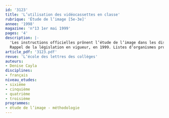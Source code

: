 ```yaml
---
id: '3123'
title: 'L’utilisation des vidéocassettes en classe'
rubrique: 'Étude de l’image [5e-3e]'
annee: '1998'
magazine: 'n°13 1er mai 1999'
pages: '4'
description: |-
  'Les instructions officielles prônent l’étude de l’image dans les disciplines, tant au collège qu’au lycée. À partir de l’image fixe (photographie, bande dessinée, dessin de presse, œuvre plastique), l’enseignant cherche à construire chez ses élèves des compétences qui les conduiront à aborder l’image animée : spots publicitaires, journal télévisé, long métrage. Le document audiovisuel que l’enseignant va présenter à ses élèves constitue le point de friction entre la notion de droit d’auteur et la pratique quotidienne que l’on observe dans les classes.
  Rappel de la législation en vigueur, en 1999. Listes d’organismes proposant des documents audiovisuels.'
article_pdf: '3123.pdf'
revue: 'L’école des lettres des collèges'
auteurs:
- Denise Cayla
disciplines:
- français
niveau_etudes:
- sixième
- cinquième
- quatrième
- troisième
programmes:
- étude de l’image - méthodologie
---
```

